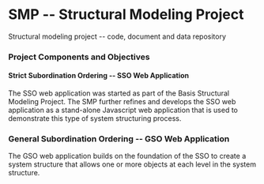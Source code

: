 # SMP -- Structural Modeling Project

Structural modeling project -- code, document and data repository

### Project Components and Objectives

#### Strict Subordination Ordering -- SSO Web Application

The SSO web application was started as part of the Basis Structural Modeling Project.
The SMP further refines and develops the SSO web application as a stand-alone Javascript
web application that is used to demonstrate this type of system structuring process.

### General Subordination Ordering -- GSO Web Application

The GSO web application builds on the foundation of the SSO to create a system structure 
that allows one or more objects at each level in the system structure.

